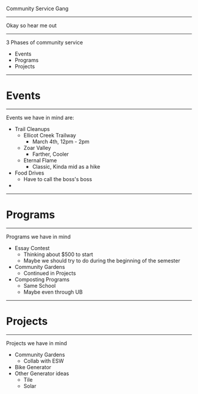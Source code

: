 
Community Service Gang

---

Okay so hear me out

---

 3 Phases of community service
 - Events
 - Programs
 - Projects
 
---

# Events

---

Events we have in mind are:

- Trail Cleanups 
	- Ellicot Creek Trailway 
		- March 4th, 12pm - 2pm
	- Zoar Valley
		- Farther, Cooler
	- Eternal Flame
		- Classic, Kinda mid as a hike
- Food Drives
	- Have to call the boss's boss
- 

---

# Programs

---

Programs we have in mind

- Essay Contest
	- Thinking about $500 to start
	- Maybe we should try to do during the beginning of the semester
- Community Gardens
	- Continued in Projects
- Composting Programs
	- Same School
	- Maybe even through UB

---

# Projects

---

Projects we have in mind

- Community Gardens
	- Collab with ESW
- Bike Generator
- Other Generator ideas
	- Tile
	- Solar
